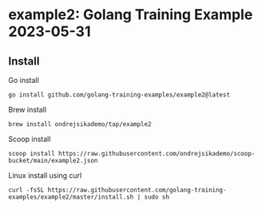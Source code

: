 # example2: Golang Training Example 2023-05-31

## Install

Go install

```
go install github.com/golang-training-examples/example2@latest
```

Brew install

```
brew install ondrejsikademo/tap/example2
```

Scoop install

```
scoop install https://raw.githubusercontent.com/ondrejsikademo/scoop-bucket/main/example2.json
```

Linux install using curl

```
curl -fsSL https://raw.githubusercontent.com/golang-training-examples/example2/master/install.sh | sudo sh
```
